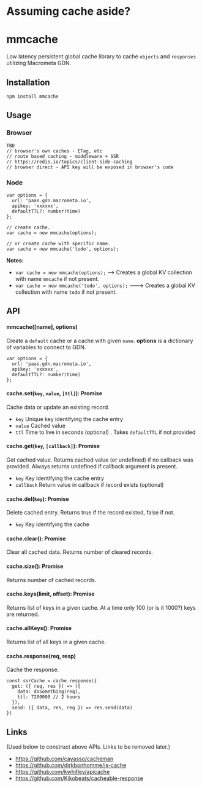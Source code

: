 # Assuming cache aside?

# mmcache

Low latency persistent global cache library to cache `objects` and `responses` utilizing Macrometa GDN.

## Installation

```
npm install mmcache
```

## Usage

### Browser
```
TBD
// browser's own caches - ETag, etc
// route based caching - middleware + SSR
// https://redis.io/topics/client-side-caching
// browser direct - API key will be exposed in browser's code
```

### Node
```
var options = {
  url: 'paas.gdn.macrometa.io',
  apikey: 'xxxxxx',
  defaultTTL?: number(time)
};

// create cache. 
var cache = new mmcache(options);

// or create cache with specific name.
var cache = new mmcache('todo', options);
```

**Notes:**

* `var cache = new mmcache(options);` --> Creates a global KV collection with name `mmcache` if not present.
* `var cache = new mmcache('todo', options);` ---> Creates a global KV collection with name `todo` if not present.

## API

#### mmcache([name], options)

Create a `default` cache or a cache with given `name`. **options** is a dictionary of variables to connect to GDN.

```
var options = {
  url: 'paas.gdn.macrometa.io',
  apikey: 'xxxxxx',
  defaultTTL?: number(time)
};
```

#### cache.set(`key`, `value`, `[ttl]`): Promise

Cache data or update an existing record.

* `key` Unique key identifying the cache entry
* `value` Cached value  
* `ttl` Time to live in seconds (optional) . Takes `defaultTTL` if not provided

#### cache.get(`key`, `[callback]`): Promise

Get cached value. Returns cached value (or undefined) if no callback was provided. Always returns undefined if callback argument is present.

* `key` Key identifying the cache entry
* `callback` Return value in callback if record exists (optional)

#### cache.del(`key`): Promise

Delete cached entry. Returns true if the record existed, false if not.

* `key` Key identifying the cache

#### cache.clear(): Promise

Clear all cached data. Returns number of cleared records.

#### cache.size(): Promise
                
Returns number of cached records.

#### cache.keys(limit, offset): Promise

Returns list of keys in a given cache. At a time only 100 (or is it 1000?) keys are returned.

#### cache.allKeys(): Promise
Returns list of all keys in a given cache.

#### cache.response(req, resp)

Cache the response.

```
const ssrCache = cache.response({
  get: ({ req, res }) => ({
    data: doSomething(req),
    ttl: 7200000 // 2 hours
  }),
  send: ({ data, res, req }) => res.send(data)
})
```

## Links
(Used below to construct above APIs. Links to be removed later.)

* https://github.com/cayasso/cacheman
* https://github.com/dirkbonhomme/js-cache
* https://github.com/kwhitley/apicache
* https://github.com/Kikobeats/cacheable-response




